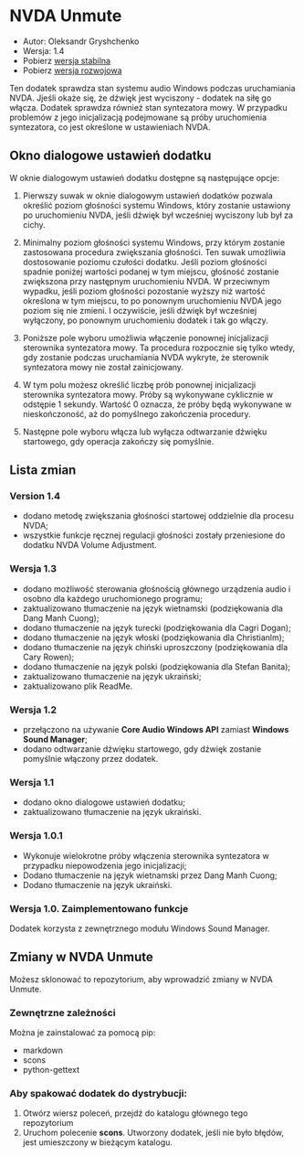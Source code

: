 # NVDA Unmute

* Autor: Oleksandr Gryshchenko
* Wersja: 1.4
* Pobierz [wersja stabilna][1]
* Pobierz [wersja rozwojowa][2]

Ten dodatek sprawdza stan systemu audio Windows podczas uruchamiania NVDA. Jjeśli okaże się, że dźwięk jest wyciszony - dodatek na siłę go włącza.
Dodatek sprawdza również stan syntezatora mowy. W przypadku problemów z jego inicjalizacją podejmowane są próby uruchomienia syntezatora, co jest określone w ustawieniach NVDA.

## Okno dialogowe ustawień dodatku
W oknie dialogowym ustawień dodatku dostępne są następujące opcje:

1. Pierwszy suwak w oknie dialogowym ustawień dodatków pozwala określić poziom głośności systemu Windows, który zostanie ustawiony po uruchomieniu NVDA, jeśli dźwięk był wcześniej wyciszony lub był za cichy.

2. Minimalny poziom głośności systemu Windows, przy którym zostanie zastosowana procedura zwiększania głośności. Ten suwak umożliwia dostosowanie poziomu czułości dodatku.
Jeśli poziom głośności spadnie poniżej wartości podanej w tym miejscu, głośność zostanie zwiększona przy następnym uruchomieniu NVDA.
W przeciwnym wypadku, jeśli poziom głośności pozostanie wyższy niż wartość określona w tym miejscu, to po ponownym uruchomieniu NVDA jego poziom się nie zmieni.
I oczywiście, jeśli dźwięk był wcześniej wyłączony, po ponownym uruchomieniu dodatek i tak go włączy.

3. Poniższe pole wyboru umożliwia włączenie ponownej inicjalizacji sterownika syntezatora mowy.
Ta procedura rozpocznie się tylko wtedy, gdy zostanie podczas uruchamiania NVDA wykryte, że sterownik syntezatora mowy nie został zainicjowany.

4. W tym polu możesz określić liczbę prób ponownej inicjalizacji sterownika syntezatora mowy. Próby są wykonywane cyklicznie w odstępie 1 sekundy. Wartość 0 oznacza, że ​​próby będą wykonywane w nieskończoność, aż do pomyślnego zakończenia procedury.

5. Następne pole wyboru włącza lub wyłącza odtwarzanie dźwięku startowego, gdy operacja zakończy się pomyślnie.

## Lista zmian

### Version 1.4
* dodano metodę zwiększania głośności startowej oddzielnie dla procesu NVDA;
* wszystkie funkcje ręcznej regulacji głośności zostały przeniesione do dodatku NVDA Volume Adjustment.

### Wersja 1.3
* dodano możliwość sterowania głośnością głównego urządzenia audio i osobno dla każdego uruchomionego programu;
* zaktualizowano tłumaczenie na język wietnamski (podziękowania dla Dang Manh Cuong);
* dodano tłumaczenie na język turecki (podziękowania dla Cagri Dogan);
* dodano tłumaczenie na język włoski (podziękowania dla Christianlm);
* dodano tłumaczenie na język chiński uproszczony (podziękowania dla Cary Rowen);
* dodano tłumaczenie na język polski (podziękowania dla Stefan Banita);
* zaktualizowano tłumaczenie na język ukraiński;
* zaktualizowano plik ReadMe.

### Wersja 1.2
* przełączono na używanie **Core Audio Windows API** zamiast **Windows Sound Manager**;
* dodano odtwarzanie dźwięku startowego, gdy dźwięk zostanie pomyślnie włączony przez dodatek.

### Wersja 1.1
* dodano okno dialogowe ustawień dodatku;
* zaktualizowano tłumaczenie na język ukraiński.

### Wersja 1.0.1
* Wykonuje wielokrotne próby włączenia sterownika syntezatora w przypadku niepowodzenia jego inicjalizacji;
* Dodano tłumaczenie na język wietnamski przez Dang Manh Cuong;
* Dodano tłumaczenie na język ukraiński.

### Wersja 1.0. Zaimplementowano funkcje
Dodatek korzysta z zewnętrznego modułu Windows Sound Manager.

## Zmiany w NVDA Unmute
Możesz sklonować to repozytorium, aby wprowadzić zmiany w NVDA Unmute.

### Zewnętrzne zależności
Można je zainstalować za pomocą pip:
- markdown
- scons
- python-gettext

### Aby spakować dodatek do dystrybucji:
1. Otwórz wiersz poleceń, przejdź do katalogu głównego tego repozytorium
2. Uruchom polecenie **scons**. Utworzony dodatek, jeśli nie było błędów, jest umieszczony w bieżącym katalogu.

[1]: https://github.com/grisov/Unmute/releases/download/v1.4/unmute-1.4.nvda-addon
[2]: https://github.com/grisov/Unmute/releases/download/v1.4/unmute-1.4.nvda-addon
